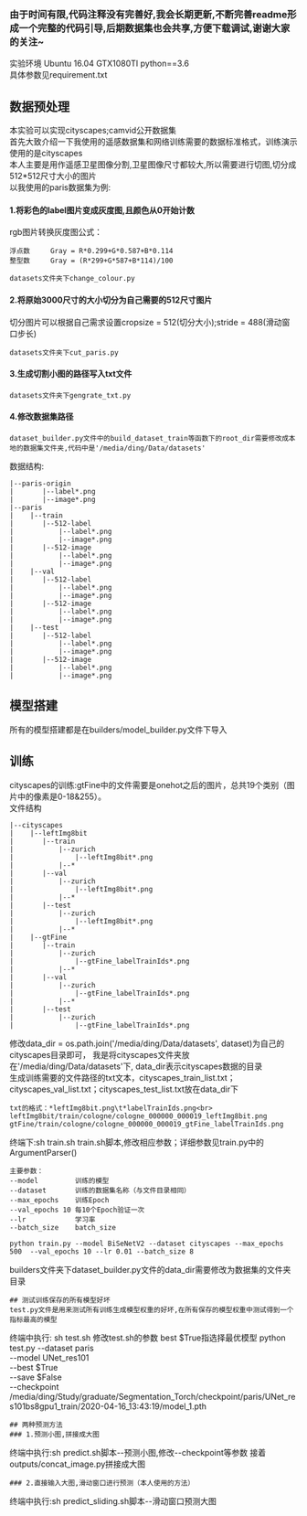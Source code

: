 ### 由于时间有限,代码注释没有完善好,我会长期更新,不断完善readme形成一个完整的代码引导,后期数据集也会共享,方便下载调试,谢谢大家的关注~
实验环境 Ubuntu 16.04 GTX1080TI python==3.6<br>
具体参数见requirement.txt<br>
## 数据预处理
本实验可以实现cityscapes;camvid公开数据集<br>
首先大致介绍一下我使用的遥感数据集和网络训练需要的数据标准格式，训练演示使用的是cityscapes<br>
本人主要是用作遥感卫星图像分割,卫星图像尺寸都较大,所以需要进行切图,切分成512*512尺寸大小的图片<br>
以我使用的paris数据集为例:<br>
#### 1.将彩色的label图片变成灰度图,且颜色从0开始计数
rgb图片转换灰度图公式： 
```
浮点数     Gray = R*0.299+G*0.587+B*0.114
整型数     Gray = (R*299+G*587+B*114)/100
```
```
datasets文件夹下change_colour.py
```
#### 2.将原始3000尺寸的大小切分为自己需要的512尺寸图片
切分图片可以根据自己需求设置cropsize = 512(切分大小);stride = 488(滑动窗口步长)
```
datasets文件夹下cut_paris.py
```
#### 3.生成切割小图的路径写入txt文件
```
datasets文件夹下gengrate_txt.py
```
#### 4.修改数据集路径
```
dataset_builder.py文件中的build_dataset_train等函数下的root_dir需要修改成本地的数据集文件夹,代码中是'/media/ding/Data/datasets'
```
数据结构:<br>
```
|--paris-origin
|       |--label*.png
|       |--image*.png
|--paris
|    |--train
|       |--512-label
|           |--label*.png
|           |--image*.png
|       |--512-image 
|           |--label*.png
|           |--image*.png    
|    |--val
|       |--512-label
|           |--label*.png
|           |--image*.png
|       |--512-image 
|           |--label*.png
|           |--image*.png    
|    |--test
|       |--512-label
|           |--label*.png
|           |--image*.png
|       |--512-image
|           |--label*.png
|           |--image*.png 
```

## 模型搭建
所有的模型搭建都是在builders/model_builder.py文件下导入
## 训练
cityscapes的训练:gtFine中的文件需要是onehot之后的图片，总共19个类别（图片中的像素是0-18&255）。<br>
文件结构<br>
```
|--cityscapes
|    |--leftImg8bit
|       |--train
|           |--zurich
|               |--leftImg8bit*.png
|           |--*
|       |--val
|           |--zurich
|               |--leftImg8bit*.png
|           |--*
|       |--test
|           |--zurich
|               |--leftImg8bit*.png
|           |--*
|    |--gtFine
|       |--train
|           |--zurich
|               |--gtFine_labelTrainIds*.png
|           |--*
|       |--val
|           |--zurich
|               |--gtFine_labelTrainIds*.png
|           |--*
|       |--test
|           |--zurich
|               |--gtFine_labelTrainIds*.png 
```
修改data_dir = os.path.join('/media/ding/Data/datasets', dataset)为自己的cityscapes目录即可，
我是将cityscapes文件夹放在'/media/ding/Data/datasets'下, data_dir表示cityscapes数据的目录<br>
生成训练需要的文件路径的txt文本，cityscapes_train_list.txt；cityscapes_val_list.txt；cityscapes_test_list.txt放在data_dir下<br>
```
txt的格式：*leftImg8bit.png\t*labelTrainIds.png<br>
leftImg8bit/train/cologne/cologne_000000_000019_leftImg8bit.png gtFine/train/cologne/cologne_000000_000019_gtFine_labelTrainIds.png
```


终端下:sh train.sh
train.sh脚本,修改相应参数；详细参数见train.py中的ArgumentParser()<br>
```
主要参数：
--model         训练的模型
--dataset       训练的数据集名称（与文件目录相同）
--max_epochs    训练Epoch
--val_epochs 10 每10个Epoch验证一次
--lr            学习率
--batch_size    batch_size
```
```
python train.py --model BiSeNetV2 --dataset cityscapes --max_epochs 500  --val_epochs 10 --lr 0.01 --batch_size 8
```
builders文件夹下dataset_builder.py文件的data_dir需要修改为数据集的文件夹目录
```
## 测试训练保存的所有模型好坏
test.py文件是用来测试所有训练生成模型权重的好坏,在所有保存的模型权重中测试得到一个指标最高的模型
```
终端中执行: sh test.sh
修改test.sh的参数
best $True指选择最优模型
python test.py --dataset paris \
               --model UNet_res101 \
               --best $True \
               --save $False \
               --checkpoint /media/ding/Study/graduate/Segmentation_Torch/checkpoint/paris/UNet_res101bs8gpu1_train/2020-04-16_13:43:19/model_1.pth
```
## 两种预测方法
### 1.预测小图,拼接成大图
```
终端中执行:sh predict.sh脚本--预测小图,修改--checkpoint等参数
接着outputs/concat_image.py拼接成大图

```
### 2.直接输入大图,滑动窗口进行预测（本人使用的方法）
```
终端中执行:sh predict_sliding.sh脚本--滑动窗口预测大图
```
